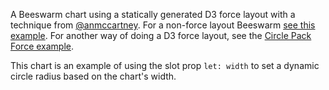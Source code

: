 A Beeswarm chart using a statically generated D3 force layout with a technique from <a href="https://twitter.com/anmccartney" target="_blank" rel="noreferrer">@anmccartney</a>. For a non-force layout Beeswarm <a href="https://mhkeller.github.io/layercake-prerunesexample/Beeswarm" target="_blank" rel="noreferrer">see this example</a>. For another way of doing a D3 force layout, see the <a href="https://mhkeller.github.io/layercake-prerunes/example/CirclePackForce" target="_blank" rel="noreferrer">Circle Pack Force example</a>.

This chart is an example of using the slot prop `let: width` to set a dynamic circle radius based on the chart's width.

